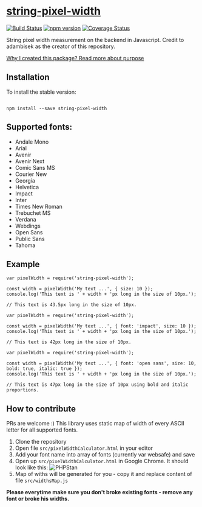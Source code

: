 [string-pixel-width](https://github.com/adambisek/string-pixel-width)
===================================
[![Build Status](https://travis-ci.org/adambisek/string-pixel-width.svg?branch=master)](https://travis-ci.org/adambisek/string-pixel-width)
[![npm version](https://img.shields.io/npm/v/string-pixel-width.svg?style=flat-square)](https://www.npmjs.com/package/string-pixel-width)
[![Coverage Status](https://coveralls.io/repos/github/adambisek/string-pixel-width/badge.svg?branch=master)](https://coveralls.io/github/adambisek/string-pixel-width?branch=master)

String pixel width measurement on the backend in Javascript.
Credit to adambisek as the creator of this repository.

[Why I created this package? Read more about purpose](https://medium.com/@adambisek/text-pixel-width-measuring-on-javascript-backend-node-js-2b82bea97fab#.8ypyiffyw)

Installation
------------
To install the stable version:

<code>
npm install --save string-pixel-width
</code>

Supported fonts:
------------

- Andale Mono
- Arial
- Avenir
- Avenir Next
- Comic Sans MS
- Courier New
- Georgia
- Helvetica
- Impact
- Inter
- Times New Roman
- Trebuchet MS
- Verdana
- Webdings
- Open Sans
- Public Sans
- Tahoma

Example
------------
```
var pixelWidth = require('string-pixel-width');

const width = pixelWidth('My text ...', { size: 10 });
console.log('This text is ' + width + 'px long in the size of 10px.');

// This text is 43.5px long in the size of 10px.
```

```
var pixelWidth = require('string-pixel-width');

const width = pixelWidth('My text ...', { font: 'impact', size: 10 });
console.log('This text is ' + width + 'px long in the size of 10px.');

// This text is 42px long in the size of 10px.
```

```
var pixelWidth = require('string-pixel-width');

const width = pixelWidth('My text ...', { font: 'open sans', size: 10, bold: true, italic: true });
console.log('This text is ' + width + 'px long in the size of 10px.');

// This text is 47px long in the size of 10px using bold and italic proportions.
```

How to contribute
------------
PRs are welcome :)
This library uses static map of width of every ASCII letter for all supported fonts.

1. Clone the repository
2. Open file ```src/pixelWidthCalculator.html``` in your editor
3. Add your font name into array of fonts (currently var websafe) and save
4. Open up ```src/pixelWidthCalculator.html``` in Google Chrome. It should look like this:
![PHPStan](docs/string-pixel-width-1.png)
5. Map of withs will be generated for you - copy it and replace content of file ```src/widthsMap.js```

**Please everytime make sure you don't broke existing fonts - remove any font or broke his widths.**
